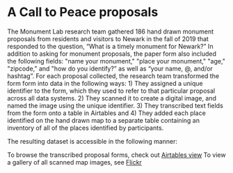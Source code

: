 # A Call to Peace proposals

The Monument Lab research team gathered 186 hand drawn monument proposals from residents and visitors to Newark in the fall of 2019 that responded to the question, “What is a timely monument for Newark?” In addition to asking for monument proposals, the paper form also included the following fields: "name your monument," "place your monument," "age," "zipcode," and "how do you identify?” as well as “your name, @, and/or hashtag”.  For each proposal collected, the research team transformed the form form into data in the following ways: 1) They assigned a unique identifier to the form, which they used to refer to that particular proposal across all data systems. 2) They scanned it to create a digital image, and named the image using the unique identifier. 3) They transcribed text fields from the form onto a table in Airtables and 4) They added each place identified on the hand drawn map to a separate table containing an inventory of all of the places identified by participants.

The resulting dataset is accessible in the following manner:

  To browse the transcribed proposal forms, check out [Airtables view](https://airtable.com/shrVblU57GarKhwI2/tblILhQhzb9LaoJxw)
  To view a gallery of all scanned map images, see [Flickr](https://www.flickr.com/photos/monument_lab/albums/72157715114996713)

